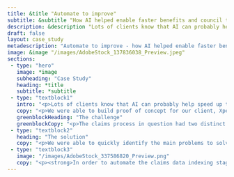 ```yaml
---
title: &title "Automate to improve"
subtitle: &subtitle "How AI helped enable faster benefits and council tax claims"
description: &description "Lots of clients know that AI can probably help speed up their processes, but aren’t sure what is possible, or how to start. Demonstrating how automation can improve efficiency for local government."
draft: false
layout: case_study
metadescription: "Automate to improve - how AI helped enable faster benefits and council tax claims "
image: &image "/images/AdobeStock_137836038_Preview.jpeg"
sections:
 - type: "hero"
   image: *image
   subheading: "Case Study"
   heading: *title
   subtitle: *subtitle
 - type: "textblock1"
   intro: "<p>Lots of clients know that AI can probably help speed up their processes, but aren’t sure what is possible, or how to start.</p>"
   copy: "<p>We were able to build proof of concept for our client, XpertRule, to help them show how robotic process automation (RPA) could be used to improve efficiency for local government.</p><p>This helped them to secure investment in a wider project to increase overall efficiency for their client, the local council Revenues and Benefits department, who handled benefits claims processing.</p><p>We didn’t just outline what was possible – we built a working demo for XpertRule to use to strengthen their business case, and ultimately secure the work.</p>"
   greenblockHeading: "The challenge"
   greenblockCopy: "<p>The claims process in question had two distinct stages: indexing of the supporting documents supplied, followed by assessment of whether the claim was valid.</p><p>Improving efficiency hinged on showing how AI could automate the first low value, tedious data extraction work which was slowing down the whole claims process, and free up people to focus on the higher value work of assessing the claims which followed.</p><p>Could we show that using AI could speed up handling of claims? What would be the best way to achieve this? And how quickly could we build something to prove the idea would work?</p>"
 - type: "textblock2"
   heading: "The solution"
   copy: "<p>We were able to quickly identify the main problems to solve, and apply the most appropriate use of AI to build a working demo. We built a simple web frontend which allowed the user to upload a scanned document, and view all the relevant extracted information in it at a glance.</p><p>In our client’s own words:</p><blockquote><p>“We asked Fuzzy Labs to do a short, quick investigation to understand whether AI tools could be utilized to help our client automate the Indexing process.</p><p>They exceeded our expectations, as not only did they complete the investigation with a clear view on what was possible, but they also built a demo of the AI tools, which I was able to use with my stakeholders.”</p></blockquote>"
 - type: "textblock3"
   image: "/images/AdobeStock_337586820_Preview.png"
   copy: "<p><strong>In order to automate the claims data indexing stage, we identified two main problems to solve.</strong></p><p>1. Classifying documents by type – e.g. council tax bill, utility bill etc.</p><p>2. Extracting key data from each document – names, postcodes etc.</p><h2>Classification</h2><p>We used Google Vison AI service to extract text from the scanned documents. This process is traditionally known as <a href='/blog/the-battle-of-the-ocr-engines/'>Optical Character Recognition (OCR)</a> and normally requires licenced software. However, with our expertise, the functionality is readily available on the Google Cloud via a simple API call, saving time and money.</p><p>Next, we created a custom AI model using the Google AutoML service. This gave us the ability to classify new documents, using the extracted text. AutoML is an efficient way to create custom machine learning models without having to dig deep into data science. You can read more about Cloud AI services here.</p><h2>Data extraction</h2><p>We passed the extracted text to the Google Natural Language Service, which returned the information (like postcodes and names) that we used to render in the results to the user.</p><p>You can see the working demo <a href='https://www.youtube.com/watch?v=Y1u72UluaPs' target='_blank'>here.</a></p><p>And the code <a href='https://github.com/fuzzylabs/document-automation' target='_blank'>here.</a></p><p>By successfully proving what was possible with AI, and demonstrating quickly how it could work, we were able to help our client win valuable new business, and improve overall efficiency for local government. In the client’s words:</p><blockquote><p>“The speed and quality of the work Fuzzy Labs do, along with their deep expertise in AI tools, means that we would definitely look to work with them again in the future”.</p></blockquote><p><strong>We’ll take that.</strong></p>"
---
```

